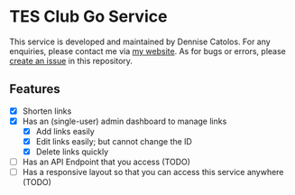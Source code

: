 # TES Club Go Service

This service is developed and maintained by Dennise Catolos. For any enquiries, please contact me via [my website](https://dennise.me). As for bugs or errors, please [create an issue](https://github.com/nyp-tech/nyptech-go/issues/new) in this repository.

## Features

- [x] Shorten links
- [x] Has an (single-user) admin dashboard to manage links
  - [x] Add links easily
  - [x] Edit links easily; but cannot change the ID
  - [x] Delete links quickly
- [ ] Has an API Endpoint that you access (TODO)
- [ ] Has a responsive layout so that you can access this service anywhere (TODO)